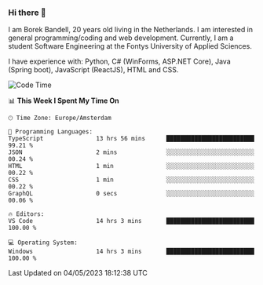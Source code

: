 ### Hi there 👋

I am Borek Bandell, 20 years old living in the Netherlands. I am interested in general programming/coding and web development. Currently, I am a student Software Engineering at the Fontys University of Applied Sciences.

I have experience with: Python, C# (WinForms, ASP.NET Core), Java (Spring boot), JavaScript (ReactJS), HTML and CSS.

<!--START_SECTION:waka-->
![Code Time](http://img.shields.io/badge/Code%20Time-544%20hrs%2044%20mins-blue)

📊 **This Week I Spent My Time On** 

```text
🕑︎ Time Zone: Europe/Amsterdam

💬 Programming Languages: 
TypeScript               13 hrs 56 mins      █████████████████████████   99.21 % 
JSON                     2 mins              ░░░░░░░░░░░░░░░░░░░░░░░░░   00.24 % 
HTML                     1 min               ░░░░░░░░░░░░░░░░░░░░░░░░░   00.22 % 
CSS                      1 min               ░░░░░░░░░░░░░░░░░░░░░░░░░   00.22 % 
GraphQL                  0 secs              ░░░░░░░░░░░░░░░░░░░░░░░░░   00.06 % 

🔥 Editors: 
VS Code                  14 hrs 3 mins       █████████████████████████   100.00 % 

💻 Operating System: 
Windows                  14 hrs 3 mins       █████████████████████████   100.00 % 
```


 Last Updated on 04/05/2023 18:12:38 UTC
<!--END_SECTION:waka-->

<!--**tcBorek2002/tcBorek2002** is a ✨ _special_ ✨ repository because its `README.md` (this file) appears on your GitHub profile.

Here are some ideas to get you started:

- 🔭 I’m currently working on ...
- 🌱 I’m currently learning ...
- 👯 I’m looking to collaborate on ...
- 🤔 I’m looking for help with ...
- 💬 Ask me about ...
- 📫 How to reach me: ...
- 😄 Pronouns: ...
- ⚡ Fun fact: ...
-->
